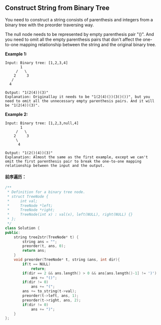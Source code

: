 ## Construct String from Binary Tree

You need to construct a string consists of parenthesis and integers from a binary tree with the preorder traversing way.

The null node needs to be represented by empty parenthesis pair "()". And you need to omit all the empty parenthesis pairs that don't affect the one-to-one mapping relationship between the string and the original binary tree.

**Example 1:**

```
Input: Binary tree: [1,2,3,4]
       1
     /   \
    2     3
   /    
  4     

Output: "1(2(4))(3)"
Explanation: Originallay it needs to be "1(2(4)())(3()())", but you need to omit all the unnecessary empty parenthesis pairs. And it will be "1(2(4))(3)".
```



**Example 2:**

```
Input: Binary tree: [1,2,3,null,4]
       1
     /   \
    2     3
     \  
      4 

Output: "1(2()(4))(3)"
Explanation: Almost the same as the first example, except we can't omit the first parenthesis pair to break the one-to-one mapping relationship between the input and the output.
```

#### 前序遍历：

```c++
/**
 * Definition for a binary tree node.
 * struct TreeNode {
 *     int val;
 *     TreeNode *left;
 *     TreeNode *right;
 *     TreeNode(int x) : val(x), left(NULL), right(NULL) {}
 * };
 */
class Solution {
public:
    string tree2str(TreeNode* t) {
        string ans = "";
        preorder(t, ans, 0);
        return ans;
    }
    void preorder(TreeNode* t, string &ans, int dir){
        if(t == NULL)
            return;
        if(dir == 2 && ans.length() > 0 && ans[ans.length()-1] != ')')
            ans += "()";
        if(dir != 0)
            ans += "(";
        ans += to_string(t->val);
        preorder(t->left, ans, 1);
        preorder(t->right, ans, 2);
        if(dir != 0)
            ans += ")";
    }
};
```

